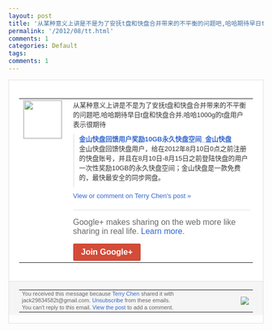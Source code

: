 ```yaml
---
layout: post
title: '从某种意义上讲是不是为了安抚t盘和快盘合并带来的不平衡的问题吧,哈哈期待早日t盘和...'
permalink: '/2012/08/tt.html'
comments: 1
categories: Default
tags: 
comments: 1
---
```

<div style="border:solid 1px #dfdfdf;color:#686868;font:13px Arial"><div style="background-color:#fff;padding:20px;"><table cellpadding="0" cellspacing="0"><tr><td style="padding-right:15px;vertical-align:top"><a href="https://plus.google.com/_/notifications/emlink?emrecipient=110200756825219614165&amp;emid=CPCFxuaT7rECFQRqtAodv3UAAA&amp;path=%2F108643996575278738906&amp;dt=1345189072439&amp;uob=8"><img height="75" src="https://lh3.googleusercontent.com/-KKRGTyJ5Bl0/AAAAAAAAAAI/AAAAAAAAEEY/jllxqER5dCk/s75-c-k-a/photo.jpg" style="border:solid 1px #cccccc;" width="75"/></a></td><td style="width:578px;color:#333;font:13px Arial;vertical-align:top"><div style="padding-bottom:10px">从某种意义上讲是不是为了安抚t盘和快盘合<wbr/>并带来的不平衡的问题吧,哈哈期待早日t盘<wbr/>和快盘合并,哈哈1000g的t盘用户表示<wbr/>很期待</div><div style="margin-bottom:10px;padding-left:10px; border-left:2px solid #EAEAEA"><span style="margin-right:5px"><a href="http://www.kuaipan.cn/special_0817.htm" style="color:#3366CC;text-decoration:none"><span style="font-weight:bold">金山快盘回馈用户奖励10GB永久快盘空间<wbr/>_金山快盘</span></a><div style="padding-bottom:10px">金山快盘回馈快盘用户，给在2012年8月<wbr/>10日0点之前注册的快盘账号，并且在8月<wbr/>10日-8月15日之前登陆快盘的用户一次<wbr/>性奖励10GB的永久快盘空间；金山快盘是<wbr/>一款免费的，最快最安全的同步网盘。</div></span></div><a href="https://plus.google.com/_/notifications/emlink?emrecipient=110200756825219614165&amp;emid=CPCFxuaT7rECFQRqtAodv3UAAA&amp;path=%2F108643996575278738906%2Fposts%2FBTnXiEhZxWj%3Fgpinv%3DAMIXal-rX1rmC_gjRULOsJubaue3fDQyyz_Kgmm9kpHBaEAFbRRu4jikuD0dksxAnKT_XhpX4IPewNT3zA669gMgxz31P9Fr0bVoNKw9aBqta-sZrf5ikHU&amp;dt=1345189072439&amp;uob=8" style="color:#3366CC;text-decoration:none">View or comment on Terry Chen's post »</a><div style="margin-top:20px;border-top:solid 1px #dfdfdf"><div style="padding:15px 0;color:#686868;font:16px Arial">Google+ makes sharing on the web more like sharing in real life. <a href="http://www.google.com/+/learnmore/" style="color:#3366CC;text-decoration:none">Learn more</a>.</div><a href="https://plus.google.com/_/notifications/emlink?emrecipient=110200756825219614165&amp;emid=CPCFxuaT7rECFQRqtAodv3UAAA&amp;path=%2F%3Fgpinv%3DAMIXal-rX1rmC_gjRULOsJubaue3fDQyyz_Kgmm9kpHBaEAFbRRu4jikuD0dksxAnKT_XhpX4IPewNT3zA669gMgxz31P9Fr0bVoNKw9aBqta-sZrf5ikHU&amp;dt=1345189072439&amp;uob=8" style="display:inline-block;padding:7px 15px;background-color:#d44b38; color:#fff;font-size:16px; font-weight:bold;border-radius:2px;-webkit-border-radius:2px; -moz-border-radius:2px;border:solid 1px #c43b28; white-space:nowrap;text-decoration:none">Join Google+</a></div></td></tr></table></div><div style="border-top:solid 1px #dfdfdf;padding:0 20px; background-color:#f5f5f5"><table cellpadding="0" cellspacing="0" style="height:50px"><tbody><tr><td style="vertical-align:middle;width:100%; color:#636363;font:11px Arial; line-height:120%">You received this message because <a href="https://plus.google.com/_/notifications/emlink?emrecipient=110200756825219614165&amp;emid=CPCFxuaT7rECFQRqtAodv3UAAA&amp;path=%2F108643996575278738906%3Fgpinv%3DAMIXal-rX1rmC_gjRULOsJubaue3fDQyyz_Kgmm9kpHBaEAFbRRu4jikuD0dksxAnKT_XhpX4IPewNT3zA669gMgxz31P9Fr0bVoNKw9aBqta-sZrf5ikHU&amp;dt=1345189072439&amp;uob=8" style="color:#3366CC;text-decoration:none">Terry Chen</a> shared it with jack29834582t@gmail.com. <a href="https://plus.google.com/_/notifications/emlink?emrecipient=110200756825219614165&amp;emid=CPCFxuaT7rECFQRqtAodv3UAAA&amp;path=%2F_%2Fnonplus%2Femailsettings%3Fgpinv%3DAMIXal-rX1rmC_gjRULOsJubaue3fDQyyz_Kgmm9kpHBaEAFbRRu4jikuD0dksxAnKT_XhpX4IPewNT3zA669gMgxz31P9Fr0bVoNKw9aBqta-sZrf5ikHU%26est%3DADH5u8XoA5arhqbgq5Eh5qaMg5zWSpCyXhLgylLCcFDlDrrDRiJ1UnvTZ12w6dVGsFm1_V164v5QambXlV3Dqd9iG9ViPK42mKMQEcJW3nkgqQRRakGsoyYDi-TUg5T6CujB727soDkIEMs2ZeWCcc_rsNXWLmXpVQ&amp;dt=1345189072439&amp;uob=8" style="color:#3366CC;text-decoration:none">Unsubscribe</a> from these emails.<br/>You can't reply to this email. <a href="https://plus.google.com/_/notifications/emlink?emrecipient=110200756825219614165&amp;emid=CPCFxuaT7rECFQRqtAodv3UAAA&amp;path=%2F108643996575278738906%2Fposts%2FBTnXiEhZxWj%3Fgpinv%3DAMIXal-rX1rmC_gjRULOsJubaue3fDQyyz_Kgmm9kpHBaEAFbRRu4jikuD0dksxAnKT_XhpX4IPewNT3zA669gMgxz31P9Fr0bVoNKw9aBqta-sZrf5ikHU&amp;dt=1345189072439&amp;uob=8" style="color:#3366CC;text-decoration:none">View the post</a> to add a comment.<br/></td><td><img src="https://ssl.gstatic.com/s2/oz/images/notifications/logo/google-plus-6617a72bb36cc548861652780c9e6ff1.png"/></td></tr></tbody></table></div></div>